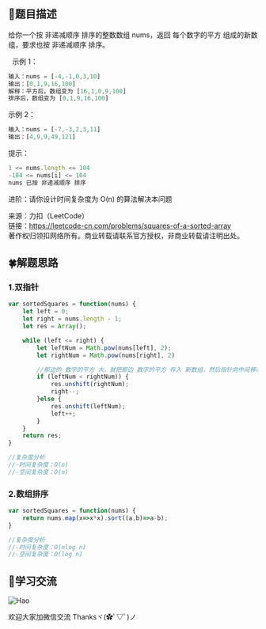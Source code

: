 ## :rainbow:题目描述

给你一个按 非递减顺序 排序的整数数组 nums，返回 每个数字的平方 组成的新数组，要求也按 非递减顺序 排序。

 
示例 1：
```javascript
输入：nums = [-4,-1,0,3,10]
输出：[0,1,9,16,100]
解释：平方后，数组变为 [16,1,0,9,100]
排序后，数组变为 [0,1,9,16,100]
```

示例 2：
```javascript
输入：nums = [-7,-3,2,3,11]
输出：[4,9,9,49,121]
```

提示：
```javascript
1 <= nums.length <= 104
-104 <= nums[i] <= 104
nums 已按 非递减顺序 排序
```

进阶：请你设计时间复杂度为 O(n) 的算法解决本问题


来源：力扣（LeetCode）  
链接：https://leetcode-cn.com/problems/squares-of-a-sorted-array  
著作权归领扣网络所有。商业转载请联系官方授权，非商业转载请注明出处。  


## :four_leaf_clover:解题思路

### 1.双指针
```javascript
var sortedSquares = function(nums) {
    let left = 0;
    let right = nums.length - 1;
    let res = Array();

    while (left <= right) {
        let leftNum = Math.pow(nums[left], 2);
        let rightNum = Math.pow(nums[right], 2)

        //那边的 数字的平方 大，就把那边 数字的平方 存入 新数组，然后指针向中间移动一位
        if (leftNum < rightNum)) {
            res.unshift(rightNum);
            right--;
        }else {
            res.unshift(leftNum);
            left++;
        }
    }
    return res;
}

//复杂度分析
//-时间复杂度：O(n)
//-空间复杂度：O(n)
```

### 2.数组排序
```javascript
var sortedSquares = function(nums) {
    return nums.map(x=>x*x).sort((a,b)=>a-b);
}

//复杂度分析
//-时间复杂度：O(nlog n)
//-空间复杂度：O(log n)
```


## :gift_heart:学习交流

![Hao](https://haoer.oss-cn-hangzhou.aliyuncs.com/hao.jpg)

欢迎大家加微信交流 Thanksヾ(✿ﾟ▽ﾟ)ノ
  
  